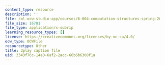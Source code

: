 ```yaml
---
content_type: resource
description: ''
file: /ol-ocw-studio-app/courses/6-004-computation-structures-spring-2017/3343f76c14a06af22acc66b6b6300f1a_gxU2Eo3oBPg.srt
file_size: 16781
file_type: application/x-subrip
learning_resource_types: []
license: https://creativecommons.org/licenses/by-nc-sa/4.0/
ocw_type: OCWFile
resourcetype: Other
title: 3play caption file
uid: 3343f76c-14a0-6af2-2acc-66b6b6300f1a
---
```

